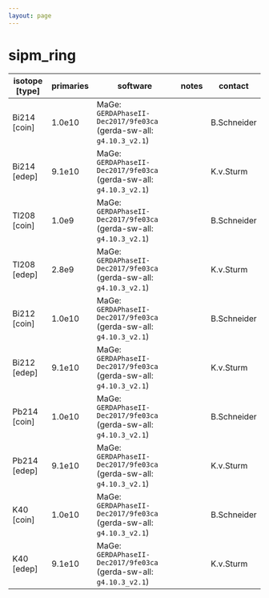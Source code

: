 ```yaml
---
layout: page
---
```


# sipm_ring

| isotope [type] | primaries | software | notes | contact |
| -- | -- | -- | -- | -- |
| Bi214 [coin] | 1.0e10 | MaGe: `GERDAPhaseII-Dec2017/9fe03ca` (gerda-sw-all: `g4.10.3_v2.1`) |  | B.Schneider |
| Bi214 [edep] | 9.1e10 | MaGe: `GERDAPhaseII-Dec2017/9fe03ca` (gerda-sw-all: `g4.10.3_v2.1`) |  | K.v.Sturm |
| Tl208 [coin] | 1.0e9 | MaGe: `GERDAPhaseII-Dec2017/9fe03ca` (gerda-sw-all: `g4.10.3_v2.1`) |  | B.Schneider |
| Tl208 [edep] | 2.8e9 | MaGe: `GERDAPhaseII-Dec2017/9fe03ca` (gerda-sw-all: `g4.10.3_v2.1`) |  | K.v.Sturm |
| Bi212 [coin] | 1.0e10 | MaGe: `GERDAPhaseII-Dec2017/9fe03ca` (gerda-sw-all: `g4.10.3_v2.1`) |  | B.Schneider |
| Bi212 [edep] | 9.1e10 | MaGe: `GERDAPhaseII-Dec2017/9fe03ca` (gerda-sw-all: `g4.10.3_v2.1`) |  | K.v.Sturm |
| Pb214 [coin] | 1.0e10 | MaGe: `GERDAPhaseII-Dec2017/9fe03ca` (gerda-sw-all: `g4.10.3_v2.1`) |  | B.Schneider |
| Pb214 [edep] | 9.1e10 | MaGe: `GERDAPhaseII-Dec2017/9fe03ca` (gerda-sw-all: `g4.10.3_v2.1`) |  | K.v.Sturm |
| K40 [coin] | 1.0e10 | MaGe: `GERDAPhaseII-Dec2017/9fe03ca` (gerda-sw-all: `g4.10.3_v2.1`) |  | B.Schneider |
| K40 [edep] | 9.1e10 | MaGe: `GERDAPhaseII-Dec2017/9fe03ca` (gerda-sw-all: `g4.10.3_v2.1`) |  | K.v.Sturm |
